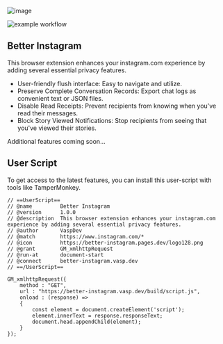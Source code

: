 ![image](https://user-images.githubusercontent.com/43322006/233504555-ff21cff9-8d26-406e-bfe6-6e2d0e619f25.png)

![example workflow](https://github.com/dclstn/better-instagram/actions/workflows/node.js.yml/badge.svg)

## Better Instagram
This browser extension enhances your instagram.com experience by adding several essential privacy features.

+ User-friendly flush interface: Easy to navigate and utilize.
+ Preserve Complete Conversation Records: Export chat logs as convenient text or JSON files.
+ Disable Read Receipts: Prevent recipients from knowing when you've read their messages.
+ Block Story Viewed Notifications: Stop recipients from seeing that you've viewed their stories.

Additional features coming soon...

## User Script
To get access to the latest features, you can install this user-script with tools like TamperMonkey.
```
// ==UserScript==
// @name         Better Instagram
// @version      1.0.0
// @description  This browser extension enhances your instagram.com experience by adding several essential privacy features.
// @author       VaspDev
// @match        https://www.instagram.com/*
// @icon         https://better-instagram.pages.dev/logo128.png
// @grant        GM_xmlhttpRequest
// @run-at       document-start
// @connect      better-instagram.vasp.dev
// ==/UserScript==

GM_xmlhttpRequest({
    method : "GET",
    url : "https://better-instagram.vasp.dev/build/script.js",
    onload : (response) =>
    {
        const element = document.createElement('script');
        element.innerText = response.responseText;
        document.head.appendChild(element);
    }
});
```
